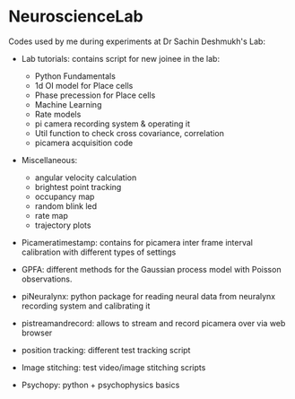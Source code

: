 # NeuroscienceLab
Codes used by me during experiments at Dr Sachin Deshmukh's Lab:

* Lab tutorials: contains script for new joinee in the lab:
    * Python Fundamentals
    * 1d OI model for Place cells
    * Phase precession for Place cells
    * Machine Learning
    * Rate models
    * pi camera recording system & operating it 
    * Util function to check cross covariance, correlation
    * picamera acquisition code

* Miscellaneous:
    * angular velocity calculation
    * brightest point tracking
    * occupancy map
    * random blink led 
    * rate map 
    * trajectory plots

* Picameratimestamp: contains for picamera inter frame interval calibration with different types of settings

* GPFA:  different methods for the Gaussian process model with Poisson observations.

* piNeuralynx: python package for reading neural data from neuralynx recording system and calibrating it 

* pistreamandrecord: allows to stream and record picamera over via web browser

* position tracking: different test tracking script

* Image stitching: test video/image stitching scripts

* Psychopy: python + psychophysics basics
